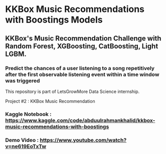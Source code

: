 # KKBox Music Recommendations with Boostings Models 
## KKBox's Music Recommendation Challenge with Random Forest, XGBoosting, CatBoosting, Light LGBM.
### Predict the chances of a user listening to a song repetitively after the first observable listening event within a time window was triggered

This repository is part of LetsGrowMore Data Science internship.

Project #2 : KKBox Music Recommendation 

### Kaggle Notebook : https://www.kaggle.com/code/abduulrahmankhalid/kkbox-music-recommendations-with-boostings
### Demo Video : https://www.youtube.com/watch?v=ne619EoTxTw
